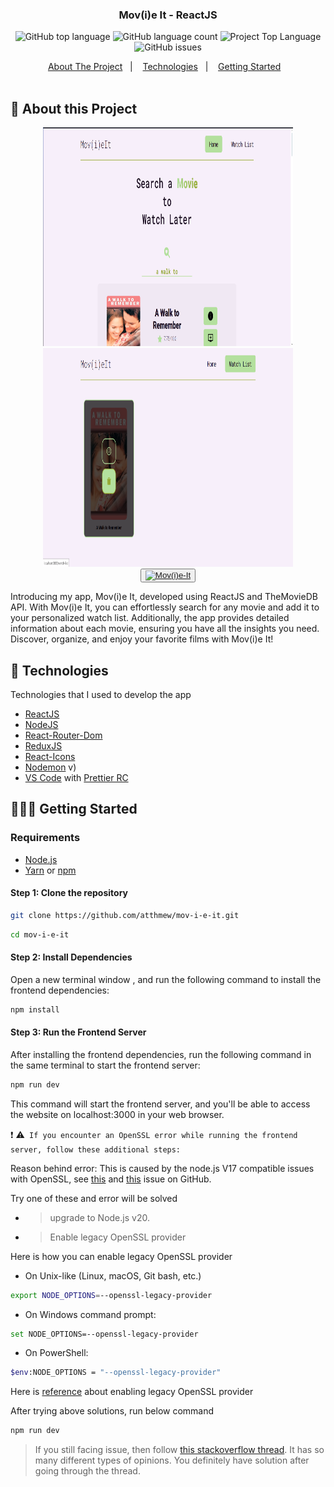 <h3 align="center">
  Mov(i)e It - ReactJS
</h3>

<p align="center"></p>

<p align="center">
  <!-- <img alt="Project Top Language" src="https://img.shields.io/badge/98.2%25-yellow?style=for-the-badge&logo=javascript&label=JavaScript&labelColor=black"> -->
  <img alt="GitHub top language" src="https://img.shields.io/github/languages/top/atthmew/movieit-react?style=for-the-badge">
  <img alt="GitHub language count" src="https://img.shields.io/github/languages/count/atthmew/movieit-react?style=for-the-badge">
  <img alt="Project Top Language" src="https://img.shields.io/github/last-commit/atthmew/movieit-react?style=for-the-badge">
  <img alt="GitHub issues" src="https://img.shields.io/github/issues/atthmew/movieit-react?style=for-the-badge">
</p>

<p align="center">
  <a href="#-about-the-project">About The Project</a>&nbsp;&nbsp;&nbsp;|&nbsp;&nbsp;&nbsp;
  <a href="#-technologies">Technologies</a>&nbsp;&nbsp;&nbsp;|&nbsp;&nbsp;&nbsp;
  <a href="#-getting-started">Getting Started</a>&nbsp;&nbsp;&nbsp;
  <br/>
  <br/>
  
  <!-- <img alt="Demo" src="https://github.com/eltonlazzarin/reactjs-rocketfy-app/blob/master/screenshot/demo.png" target="_blank"></img> -->
</p>

## 📱 About this Project

<p align="center">
<img alt="Discord logo" src="https://github.com/atthmew/movieit-react/blob/main/screenshots/movieit1.png" height="350px" width="400px" /> 
<img alt="Discord logo" src="https://github.com/atthmew/movieit-react/blob/main/screenshots/movieit2.png" height="350px" width="400px" /> 
<br/>
  <button>
    <a href="https://atthmew.github.io/movieit-react"> 
      <img alt="Mov(i)e-It" src="https://img.shields.io/badge/Mov(i)e It-white?style=for-the-badge&logo=YouTube&label=YouTube&labelColor=red"/>
    </a>
  </button>
</p>

<p>Introducing my app, Mov(i)e It, developed using ReactJS and TheMovieDB API. With Mov(i)e It, you can effortlessly search for any movie and add it to your personalized watch list. Additionally, the app provides detailed information about each movie, ensuring you have all the insights you need. Discover, organize, and enjoy your favorite films with Mov(i)e It! </p>

## 🚀 Technologies

Technologies that I used to develop the app

- [ReactJS](https://react.dev/)
- [NodeJS](https://nodejs.org/en)
- [React-Router-Dom](https://reactrouter.com/en/main)
- [ReduxJS](https://redux.js.org/)
- [React-Icons](https://github.com/wwayne/react-tooltip)
- [Nodemon](https://nodemon.io/) v)
- [VS Code](https://code.visualstudio.com) with [Prettier RC](https://github.com/prettier/prettier)

## 👨🏼‍💻 Getting Started

### Requirements

- [Node.js](https://nodejs.org/en/)
- [Yarn](https://classic.yarnpkg.com/) or [npm](https://www.npmjs.com/)

#### Step 1: Clone the repository

```bash
git clone https://github.com/atthmew/mov-i-e-it.git
```

```bash
cd mov-i-e-it
```

#### Step 2: Install Dependencies

Open a new terminal window , and run the following command to install the frontend dependencies:

```bash
npm install
```

#### Step 3: Run the Frontend Server

After installing the frontend dependencies, run the following command in the same terminal to start the frontend server:

```bash
npm run dev
```

This command will start the frontend server, and you'll be able to access the website on localhost:3000 in your web
browser.

:exclamation:
:warning:` If you encounter an OpenSSL error while running the frontend server, follow these additional steps:`

Reason behind error: This is caused by the node.js V17 compatible issues with OpenSSL, see
[this](https://github.com/nodejs/node/issues/40547) and [this](https://github.com/webpack/webpack/issues/14532) issue on
GitHub.

Try one of these and error will be solved

- > upgrade to Node.js v20.

- > Enable legacy OpenSSL provider

Here is how you can enable legacy OpenSSL provider

- On Unix-like (Linux, macOS, Git bash, etc.)

```bash
export NODE_OPTIONS=--openssl-legacy-provider
```

- On Windows command prompt:

```bash
set NODE_OPTIONS=--openssl-legacy-provider
```

- On PowerShell:

```bash
$env:NODE_OPTIONS = "--openssl-legacy-provider"
```

Here is [reference](https://github.com/webpack/webpack/issues/14532#issuecomment-947012063) about enabling legacy
OpenSSL provider

After trying above solutions, run below command

```bash
npm run dev
```

> If you still facing issue, then follow
> [this stackoverflow thread](https://stackoverflow.com/questions/69692842/error-message-error0308010cdigital-envelope-routinesunsupported).
> It has so many different types of opinions. You definitely have solution after going through the thread.
